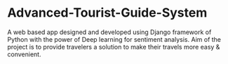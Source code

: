 # Advanced-Tourist-Guide-System
A web based app designed and developed using Django framework of Python with the power of Deep learning for sentiment analysis. Aim of the project is to provide travelers a solution to make their travels more easy &amp; convenient.
